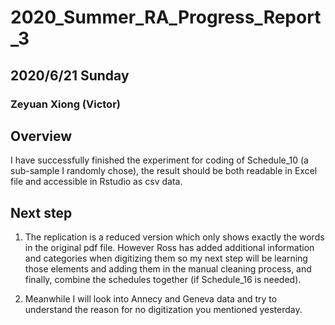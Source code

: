 # 2020_Summer_RA_Progress_Report_3

## 2020/6/21 Sunday
### Zeyuan Xiong (Victor)

## Overview

I have successfully finished the experiment for coding of Schedule_10 (a sub-sample I randomly chose), the result should be both readable in Excel file and accessible in Rstudio as csv data. 


## Next step

1. The replication is a reduced version which only shows exactly the words in the original pdf file. However Ross has added additional information and categories when digitizing them so my next step will be learning those elements and adding them in the manual cleaning process, and finally, combine the schedules together (if Schedule_16 is needed).

2. Meanwhile I will look into Annecy and Geneva data and try to understand the reason for no digitization you mentioned yesterday.
